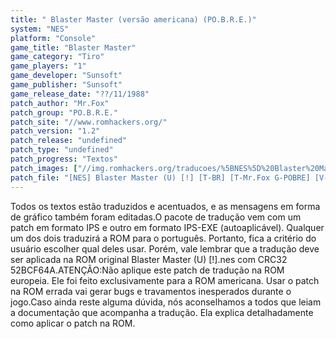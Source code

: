```yaml
---
title: " Blaster Master (versão americana) (PO.B.R.E.)"
system: "NES"
platform: "Console"
game_title: "Blaster Master"
game_category: "Tiro"
game_players: "1"
game_developer: "Sunsoft"
game_publisher: "Sunsoft"
game_release_date: "??/11/1988"
patch_author: "Mr.Fox"
patch_group: "PO.B.R.E."
patch_site: "//www.romhackers.org/"
patch_version: "1.2"
patch_release: "undefined"
patch_type: "undefined"
patch_progress: "Textos"
patch_images: ["//img.romhackers.org/traducoes/%5BNES%5D%20Blaster%20Master%20-%20POBRE%20-%201.png","//img.romhackers.org/traducoes/%5BNES%5D%20Blaster%20Master%20-%20POBRE%20-%202.png","//img.romhackers.org/traducoes/%5BNES%5D%20Blaster%20Master%20-%20POBRE%20-%203.png"]
patch_file: "[NES] Blaster Master (U) [!] [T-BR] [T-Mr.Fox G-POBRE] [V-1.2 P-100% A-2019].7z"
---
```

Todos os textos estão traduzidos e acentuados, e as mensagens em forma de gráfico também foram editadas.O pacote de tradução vem com um patch em formato IPS e outro em formato IPS-EXE (autoaplicável). Qualquer um dos dois traduzirá a ROM para o português. Portanto, fica a critério do usuário escolher qual deles usar. Porém, vale lembrar que a tradução deve ser aplicada na ROM original Blaster Master (U) [!].nes com CRC32 52BCF64A.ATENÇÃO:Não aplique este patch de tradução na ROM europeia. Ele foi feito exclusivamente para a ROM americana. Usar o patch na ROM errada vai gerar bugs e travamentos inesperados durante o jogo.Caso ainda reste alguma dúvida, nós aconselhamos a todos que leiam a documentação que acompanha a tradução. Ela explica detalhadamente como aplicar o patch na ROM.